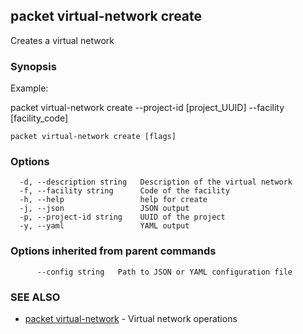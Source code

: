 ## packet virtual-network create

Creates a virtual network

### Synopsis

Example:

packet virtual-network create --project-id [project_UUID] --facility [facility_code]



```
packet virtual-network create [flags]
```

### Options

```
  -d, --description string   Description of the virtual network
  -f, --facility string      Code of the facility
  -h, --help                 help for create
  -j, --json                 JSON output
  -p, --project-id string    UUID of the project
  -y, --yaml                 YAML output
```

### Options inherited from parent commands

```
      --config string   Path to JSON or YAML configuration file
```

### SEE ALSO

* [packet virtual-network](packet_virtual-network.md)	 - Virtual network operations


